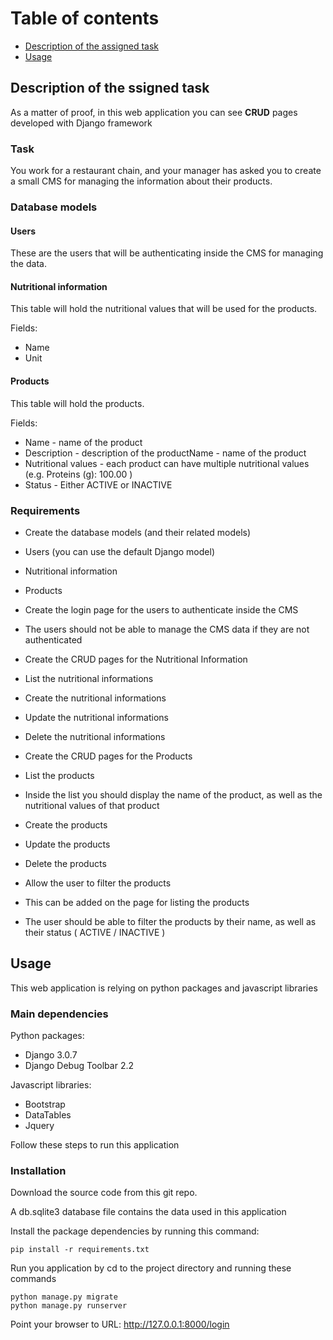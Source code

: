 Table of contents
=================

   * [Description of the assigned task](#description-of-the-assigned-task)
   * [Usage](#usage)

## Description of the ssigned task   
   
As a matter of proof, in this web application you can see <b>CRUD</b> pages developed with Django framework

### Task

You work for a restaurant chain, and your manager has asked you to create a small CMS for managing the information about their products.

### Database models

#### Users

These are the users that will be authenticating inside the CMS for managing the data.

#### Nutritional information

This table will hold the nutritional values that will be used for the products.

Fields:

*   Name
*   Unit

#### Products

This table will hold the products.

Fields:

*   Name - name of the product
*   Description - description of the productName - name of the product
*   Nutritional values - each product can have multiple nutritional values (e.g. Proteins (g): 100.00 )
*   Status - Either ACTIVE or INACTIVE

### Requirements

*  Create the database models (and their related models)

  * Users (you can use the default Django model)
  * Nutritional information
  * Products

*  Create the login page for the users to authenticate inside the CMS
*  The users should not be able to manage the CMS data if they are not authenticated
*  Create the CRUD pages for the Nutritional Information

  *  List the nutritional informations 
  *  Create the nutritional informations
  *  Update the nutritional informations
  *  Delete the nutritional informations

*  Create the CRUD pages for the Products

  *  List the products
  *  Inside the list you should display the name of the product, as well as the nutritional values of that product
  *  Create the products
  *  Update the products
  *  Delete the products

*  Allow the user to filter the products

  *  This can be added on the page for listing the products
  *  The user should be able to filter the products by their name, as well as their status ( ACTIVE / INACTIVE )
  
## Usage 

This web application is relying on python packages and javascript libraries

### Main dependencies

Python packages:

*  Django 3.0.7
*  Django Debug Toolbar 2.2

Javascript libraries:

*  Bootstrap
*  DataTables
*  Jquery
 
Follow these steps to run this application

### Installation

Download the source code from this git repo. 

A db.sqlite3 database file contains the data used in this application

Install the package dependencies by running this command:

```
pip install -r requirements.txt
```

Run you application by cd to the project directory and running these commands

```
python manage.py migrate
python manage.py runserver  
```

Point your browser to URL: http://127.0.0.1:8000/login